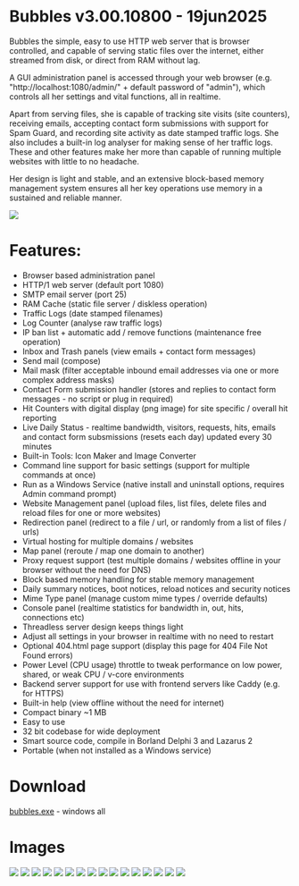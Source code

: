# Bubbles v3.00.10800 - 19jun2025
Bubbles the simple, easy to use HTTP web server that is browser controlled, and capable of serving static files over the internet, either streamed from disk, or direct from RAM without lag.

A GUI administration panel is accessed through your web browser (e.g. "http://localhost:1080/admin/" + default password of "admin"), which controls all her settings and vital functions, all in realtime.

Apart from serving files, she is capable of tracking site visits (site counters), receiving emails, accepting contact form submissions with support for Spam Guard, and recording site activity as date stamped traffic logs. She also includes a built-in log analyser for making sense of her traffic logs. These and other features make her more than capable of running multiple websites with little to no headache.

Her design is light and stable, and an extensive block-based memory management system ensures all her key operations use memory in a sustained and reliable manner. 

<img src="images/bubbles-screenshot.jpg">

# Features:
* Browser based administration panel
* HTTP/1 web server (default port 1080)
* SMTP email server (port 25)
* RAM Cache (static file server / diskless operation)
* Traffic Logs (date stamped filenames)
* Log Counter (analyse raw traffic logs)
* IP ban list + automatic add / remove functions (maintenance free operation)
* Inbox and Trash panels (view emails + contact form messages)
* Send mail (compose)
* Mail mask (filter acceptable inbound email addresses via one or more complex address masks)
* Contact Form submission handler (stores and replies to contact form messages - no script or plug in required)
* Hit Counters with digital display (png image) for site specific / overall hit reporting
* Live Daily Status - realtime bandwidth, visitors, requests, hits, emails and contact form subsmissions (resets each day) updated every 30 minutes
* Built-in Tools: Icon Maker and Image Converter
* Command line support for basic settings (support for multiple commands at once)
* Run as a Windows Service (native install and uninstall options, requires Admin command prompt)
* Website Management panel (upload files, list files, delete files and reload files for one or more websites)
* Redirection panel (redirect to a file / url, or randomly from a list of files / urls)
* Virtual hosting for multiple domains / websites
* Map panel (reroute / map one domain to another)
* Proxy request support (test multiple domains / websites offline in your browser without the need for DNS)
* Block based memory handling for stable memory management
* Daily summary notices, boot notices, reload notices and security notices
* Mime Type panel (manage custom mime types / override defaults)
* Console panel (realtime statistics for bandwidth in, out, hits, connections etc)
* Threadless server design keeps things light
* Adjust all settings in your browser in realtime with no need to restart
* Optional 404.html page support (display this page for 404 File Not Found errors)
* Power Level (CPU usage) throttle to tweak performance on low power, shared, or weak CPU / v-core environments
* Backend server support for use with frontend servers like Caddy (e.g. for HTTPS)
* Built-in help (view offline without the need for internet)
* Compact binary ~1 MB
* Easy to use
* 32 bit codebase for wide deployment
* Smart source code, compile in Borland Delphi 3 and Lazarus 2
* Portable (when not installed as a Windows service)

# Download
<a href="src/bubbles.exe">bubbles.exe</a> - windows all

# Images
<img src="images/bubbles-screenshot2.jpg">


<img src="images/bubbles-screenshot3.jpg">


<img src="images/bubbles-screenshot4.jpg">


<img src="images/bubbles-screenshot5.jpg">

<img src="images/bubbles-screenshot6.jpg">

<img src="images/bubbles-screenshot7.jpg">

<img src="images/bubbles-screenshot8.jpg">

<img src="images/bubbles-screenshot9.jpg">

<img src="images/bubbles-screenshot10.jpg">

<img src="images/bubbles-screenshot11.jpg">

<img src="images/bubbles-screenshot12.jpg">

<img src="images/bubbles-screenshot13.jpg">

<img src="images/bubbles-screenshot14.jpg">

<img src="images/bubbles-screenshot15.jpg">

<img src="images/bubbles-screenshot16.jpg">

<img src="images/bubbles-screenshot17.jpg">
